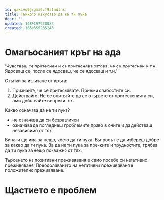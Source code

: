 ```yaml
---
id: qaxivq0jcgma9cf9stndlns
title: Тънкото изкуство да не ти пука
desc: ''
updated: 1689197930083
created: 1659355235243
---
```

# Омагьосаният кръг на ада

'Чувстваш се притеснен и се притеснява затова, че си притеснен и т.н. Ядосваш се, после се ядосваш, че се ядосваш и т.н.'

Стъпки за излизане от кръга:
1. Признайте, че се притеснявате. Приеми слабостите си.
2. Действайте. Не се опитвайте да се отървете от притесненията си, ами действайте въпреки тях.

Какво означава да не ти пука?

- не означава да си безразличен
- означава да погледнеш проблемите право в очите и да действаш независимо от тях

Винаги ще има за нещо, което да ти пука. Въпросът е да избереш добре за какво да ти пука. За да не ти пука за пречките и трудностите, трябва да ти пука за нещо по-важно от тях.


Търсенето на позитивни преживяваня е само посебе си негативно преживяване. Преодоляването на негативни преживяваня е положително преживяване.

# Щастието е проблем

